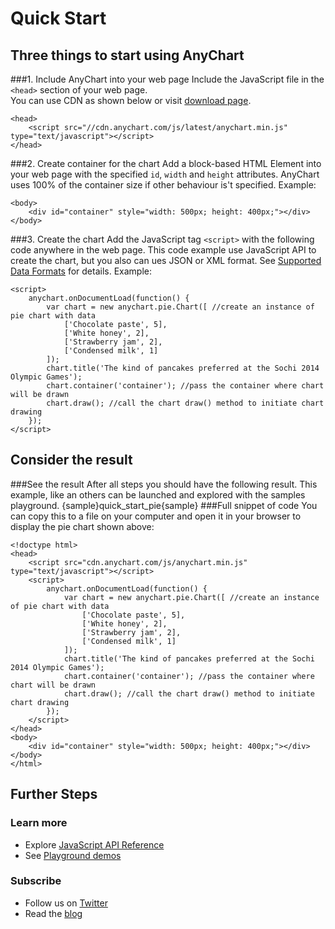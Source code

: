 Quick Start
===========
  
## Three things to start using AnyChart
###1. Include AnyChart into your web page
Include the JavaScript file in the `<head>` section of your web page.  
You can use CDN as shown below or visit [download page](./Downloading_AnyChart).  
```
<head>
    <script src="//cdn.anychart.com/js/latest/anychart.min.js" type="text/javascript"></script> 
</head>
```
###2. Create container for the chart
Add a block-based HTML Element into your web page with the specified `id`, `width` and `height` attributes. AnyChart uses 100% of the container size if other behaviour is't specified. 
Example:
```
<body>
    <div id="container" style="width: 500px; height: 400px;"></div>
</body>
```  
###3. Create the chart
Add the JavaScript tag `<script>` with the following code anywhere in the web page. 
This code example use JavaScript API to create the chart, but you also can ues JSON or XML format. See [Supported Data Formats](./Supported_Data_Formats) for details.
Example:
```
<script>
    anychart.onDocumentLoad(function() {
        var chart = new anychart.pie.Chart([ //create an instance of pie chart with data
            ['Chocolate paste', 5],
            ['White honey', 2],
            ['Strawberry jam', 2],
            ['Сondensed milk', 1]
        ]);
        chart.title('The kind of pancakes preferred at the Sochi 2014 Olympic Games');
        chart.container('container'); //pass the container where chart will be drawn
        chart.draw(); //call the chart draw() method to initiate chart drawing
    });
</script>
```
  
## Consider the result
###See the result
After all steps you should have the following result. 
This example, like an others can be launched and explored with the samples playground.
{sample}quick\_start\_pie{sample}
###Full snippet of code
You can copy this to a file on your computer and open it in your browser to display the pie chart shown above:  
```
<!doctype html>
<head>
    <script src="cdn.anychart.com/js/anychart.min.js" type="text/javascript"></script> 
    <script>
        anychart.onDocumentLoad(function() {
            var chart = new anychart.pie.Chart([ //create an instance of pie chart with data
                ['Chocolate paste', 5],
                ['White honey', 2],
                ['Strawberry jam', 2],
                ['Сondensed milk', 1]
            ]);
            chart.title('The kind of pancakes preferred at the Sochi 2014 Olympic Games');
            chart.container('container'); //pass the container where chart will be drawn
            chart.draw(); //call the chart draw() method to initiate chart drawing
        });
    </script>
</head>
<body>
	<div id="container" style="width: 500px; height: 400px;"></div>
</body>
</html>
```
  
## Further Steps
### Learn more
* Explore [JavaScript API Reference](http://api.anychart.com/)
* See [Playground demos](http://playground.anychart.com/)  
### Subscribe
* Follow us on [Twitter](https://twitter.com/intent/follow?&screen_name=anychart&original_referer=http%3A%2F%2Fdocs.anychart.com)
* Read the [blog](http://www.anychart.com/blog/)



